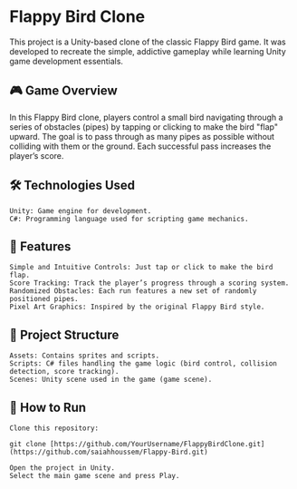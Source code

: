 # Flappy Bird Clone

This project is a Unity-based clone of the classic Flappy Bird game. It was developed to recreate the simple, addictive gameplay while learning Unity game development essentials.
## 🎮 Game Overview

In this Flappy Bird clone, players control a small bird navigating through a series of obstacles (pipes) by tapping or clicking to make the bird "flap" upward. The goal is to pass through as many pipes as possible without colliding with them or the ground. Each successful pass increases the player’s score.
## 🛠️ Technologies Used

    Unity: Game engine for development.
    C#: Programming language used for scripting game mechanics.

## 🚀 Features

    Simple and Intuitive Controls: Just tap or click to make the bird flap.
    Score Tracking: Track the player’s progress through a scoring system.
    Randomized Obstacles: Each run features a new set of randomly positioned pipes.
    Pixel Art Graphics: Inspired by the original Flappy Bird style.

## 📂 Project Structure

    Assets: Contains sprites and scripts.
    Scripts: C# files handling the game logic (bird control, collision detection, score tracking).
    Scenes: Unity scene used in the game (game scene).

## 📖 How to Run

    Clone this repository:

    git clone [https://github.com/YourUsername/FlappyBirdClone.git](https://github.com/saiahhoussem/Flappy-Bird.git)

    Open the project in Unity.
    Select the main game scene and press Play.
